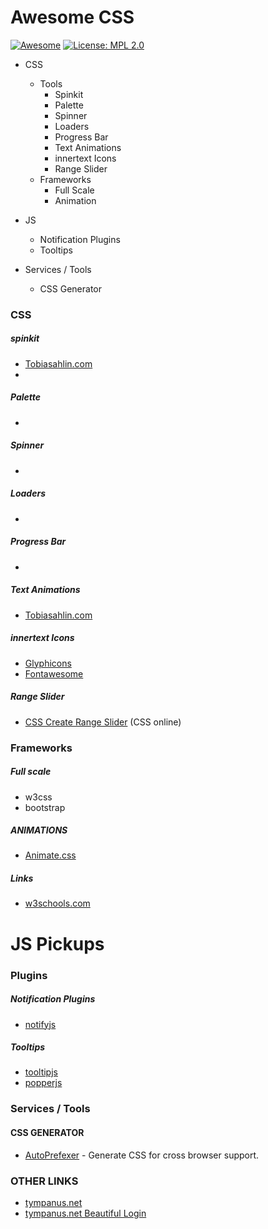 # Awesome CSS  
[![Awesome](https://awesome.re/badge.svg)](https://awesome.re) [![License: MPL 2.0](https://img.shields.io/badge/License-MPL%202.0-brightgreen.svg)](https://opensource.org/licenses/MPL-2.0)

* CSS
  * Tools
    * Spinkit
    * Palette
    * Spinner
    * Loaders
    * Progress Bar
    * Text Animations
    * innertext Icons
    * Range Slider
  * Frameworks
    * Full Scale
    * Animation
    
* JS
  * Notification Plugins
  * Tooltips
  
* Services / Tools
  * CSS Generator
  


### CSS 
  ##### spinkit
   * [Tobiasahlin.com](http://tobiasahlin.com/spinkit/)
   *
  ##### Palette
   *
   
  ##### Spinner
   *
   
  ##### Loaders
   *
   
  ##### Progress Bar
   * 
  ##### Text Animations
   * [Tobiasahlin.com](http://tobiasahlin.com/moving-letters/)
  
  ##### innertext Icons
   * [Glyphicons](http://glyphicons.com/)
   * [Fontawesome](http://fontawesome.com)
  
  ##### Range Slider
   * [CSS Create Range Slider](http://danielstern.ca/range.css) (CSS online)
   

### Frameworks

  ##### Full scale
   * w3css
   * bootstrap

  ##### ANIMATIONS
   * [Animate.css](https://daneden.github.io/animate.css/)

  ##### Links
   * [w3schools.com](https://www.w3schools.com/)
   
   
# JS Pickups

### Plugins

  #####  Notification Plugins
   * [notifyjs](https://notifyjs.jpillora.com/)
   
  ##### Tooltips
   * [tooltipjs](https://popper.js.org/tooltip-examples.html)
   * [popperjs](https://popper.js.org/index.html)



### Services / Tools

   #### CSS GENERATOR 
   * [AutoPrefexer](https://autoprefixer.github.io/)  - Generate CSS for cross browser support. 
   
### OTHER LINKS
 
* [tympanus.net](https://tympanus.net/)
* [tympanus.net Beautiful Login](https://tympanus.net/Tutorials/CustomLoginFormStyling/index3.html)
